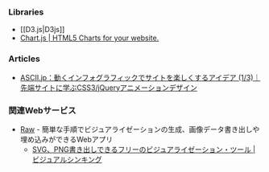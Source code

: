 ### Libraries

- [[D3.js|D3js]]
- [Chart.js | HTML5 Charts for your website.](http://www.chartjs.org/)

### Articles

- [ASCII.jp：動くインフォグラフィックでサイトを楽しくするアイデア (1/3)｜先端サイトに学ぶCSS3/jQueryアニメーションデザイン](http://ascii.jp/elem/000/000/906/906795/)

### 関連Webサービス
- [Raw](http://raw.densitydesign.org/) - 簡単な手順でビジュアライゼーションの生成、画像データ書き出しや埋め込みができるWebアプリ
    - [SVG、PNG書き出しできるフリーのビジュアライゼーション・ツール | ビジュアルシンキング](http://www.visualthinking.jp/archives/17010)
